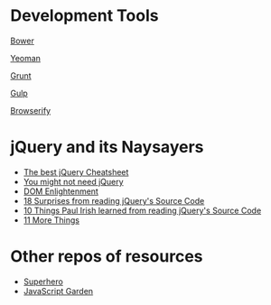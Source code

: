 **Development Tools**
=================

[Bower](http://bower.io/)

[Yeoman](http://yeoman.io/)

[Grunt](http://gruntjs.com/)

[Gulp](http://gulpjs.com/)

[Browserify](http://benclinkinbeard.com/posts/how-browserify-works/)

**jQuery and its Naysayers**
================

* [The best jQuery Cheatsheet](http://oscarotero.com/jquery/)
* [You might not need jQuery](http://youmightnotneedjquery.com/)
* [DOM Enlightenment](http://domenlightenment.com/)
* [18 Surprises from reading jQuery's Source Code](https://quickleft.com/blog/18-surprises-from-reading-jquery-s-source-code/)
* [10 Things Paul Irish learned from reading jQuery's Source Code](http://www.paulirish.com/2010/10-things-i-learned-from-the-jquery-source/)
* [11 More Things](http://www.paulirish.com/2011/11-more-things-i-learned-from-the-jquery-source/)


**Other repos of resources**
========================

* [Superhero](http://superherojs.com/)
* [JavaScript Garden](http://bonsaiden.github.io/JavaScript-Garden/)
